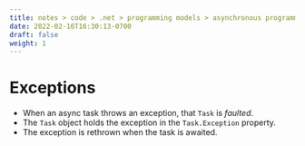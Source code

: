 ```yaml
---
title: notes > code > .net > programming models > asynchronous programming > exceptions
date: 2022-02-16T16:30:13-0700
draft: false
weight: 1
---
```

# Exceptions
- When an async task throws an exception, that `Task` is *faulted*.
- The `Task` object holds the exception in the `Task.Exception` property.
- The exception is rethrown when the task is awaited.
